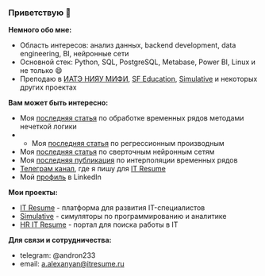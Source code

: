 ### Приветствую 👋

**Немного обо мне:**

- Область интересов: анализ данных, backend development, data engineering, BI, нейронные сети
- Основной стек: Python, SQL, PostgreSQL, Metabase, Power BI, Linux и не только 😄
- Преподаю в [ИАТЭ НИЯУ МИФИ](http://www.iate.obninsk.ru/), [SF Education](https://sf.education/), [Simulative](https://simulative.ru/sql) и некоторых других проектах

**Вам может быть интересно:**

- Моя [последняя статья](src/mdpi2.pdf) по обработке временных рядов методами нечеткой логики
- - Моя [последняя статья](src/mdpi1.pdf) по регрессионным производным
- Моя [последняя статья](src/uspekhi2021.pdf) по сверточным нейронным сетям
- Моя [последняя публикация](src/sarov2022.pdf) по интерполяции временных рядов
- [Телеграм канал](https://t.me/it_resume), где я пишу для [IT Resume](https://itresume.ru)
- Мой [профиль](https://www.linkedin.com/in/%D0%B0%D0%BD%D0%B4%D1%80%D0%BE%D0%BD-%D0%B0%D0%BB%D0%B5%D0%BA%D1%81%D0%B0%D0%BD%D1%8F%D0%BD-974755194/) в LinkedIn

**Мои проекты:**

- [IT Resume](https://itresume.ru) - платформа для развития IT-специалистов
- [Simulative](https://simulative.ru) - симуляторы по программированию и аналитике
- [HR IT Resume](https://hr.itresume.ru) - портал для поиска работы в IT

**Для связи и сотрудничества:**

- telegram: @andron233
- email: a.alexanyan@itresume.ru
